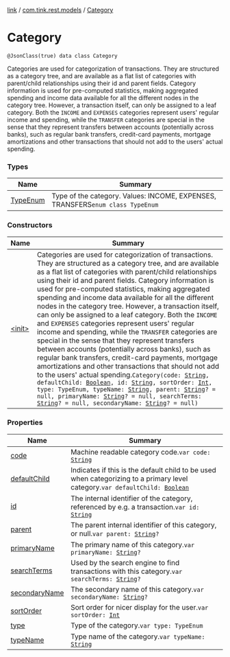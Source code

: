 [link](../../index.md) / [com.tink.rest.models](../index.md) / [Category](./index.md)

# Category

`@JsonClass(true) data class Category`

Categories are used for categorization of transactions. They are structured as a category tree, and are available as a flat list of categories with parent/child relationships using their id and parent fields. Category information is used for pre-computed statistics, making aggregated spending and income data available for all the different nodes in the category tree. However, a transaction itself, can only be assigned to a leaf category. Both the `INCOME` and `EXPENSES` categories represent users' regular income and spending, while the `TRANSFER` categories are special in the sense that they represent transfers between accounts (potentially across banks), such as regular bank transfers, credit-card payments, mortgage amortizations and other transactions that should not add to the users' actual spending.

### Types

| Name | Summary |
|---|---|
| [TypeEnum](-type-enum/index.md) | Type of the category. Values: INCOME, EXPENSES, TRANSFERS`enum class TypeEnum` |

### Constructors

| Name | Summary |
|---|---|
| [&lt;init&gt;](-init-.md) | Categories are used for categorization of transactions. They are structured as a category tree, and are available as a flat list of categories with parent/child relationships using their id and parent fields. Category information is used for pre-computed statistics, making aggregated spending and income data available for all the different nodes in the category tree. However, a transaction itself, can only be assigned to a leaf category. Both the `INCOME` and `EXPENSES` categories represent users' regular income and spending, while the `TRANSFER` categories are special in the sense that they represent transfers between accounts (potentially across banks), such as regular bank transfers, credit-card payments, mortgage amortizations and other transactions that should not add to the users' actual spending.`Category(code: `[`String`](https://kotlinlang.org/api/latest/jvm/stdlib/kotlin/-string/index.html)`, defaultChild: `[`Boolean`](https://kotlinlang.org/api/latest/jvm/stdlib/kotlin/-boolean/index.html)`, id: `[`String`](https://kotlinlang.org/api/latest/jvm/stdlib/kotlin/-string/index.html)`, sortOrder: `[`Int`](https://kotlinlang.org/api/latest/jvm/stdlib/kotlin/-int/index.html)`, type: TypeEnum, typeName: `[`String`](https://kotlinlang.org/api/latest/jvm/stdlib/kotlin/-string/index.html)`, parent: `[`String`](https://kotlinlang.org/api/latest/jvm/stdlib/kotlin/-string/index.html)`? = null, primaryName: `[`String`](https://kotlinlang.org/api/latest/jvm/stdlib/kotlin/-string/index.html)`? = null, searchTerms: `[`String`](https://kotlinlang.org/api/latest/jvm/stdlib/kotlin/-string/index.html)`? = null, secondaryName: `[`String`](https://kotlinlang.org/api/latest/jvm/stdlib/kotlin/-string/index.html)`? = null)` |

### Properties

| Name | Summary |
|---|---|
| [code](code.md) | Machine readable category code.`var code: `[`String`](https://kotlinlang.org/api/latest/jvm/stdlib/kotlin/-string/index.html) |
| [defaultChild](default-child.md) | Indicates if this is the default child to be used when categorizing to a primary level category.`var defaultChild: `[`Boolean`](https://kotlinlang.org/api/latest/jvm/stdlib/kotlin/-boolean/index.html) |
| [id](id.md) | The internal identifier of the category, referenced by e.g. a transaction.`var id: `[`String`](https://kotlinlang.org/api/latest/jvm/stdlib/kotlin/-string/index.html) |
| [parent](parent.md) | The parent internal identifier of this category, or null.`var parent: `[`String`](https://kotlinlang.org/api/latest/jvm/stdlib/kotlin/-string/index.html)`?` |
| [primaryName](primary-name.md) | The primary name of this category.`var primaryName: `[`String`](https://kotlinlang.org/api/latest/jvm/stdlib/kotlin/-string/index.html)`?` |
| [searchTerms](search-terms.md) | Used by the search engine to find transactions with this category.`var searchTerms: `[`String`](https://kotlinlang.org/api/latest/jvm/stdlib/kotlin/-string/index.html)`?` |
| [secondaryName](secondary-name.md) | The secondary name of this category.`var secondaryName: `[`String`](https://kotlinlang.org/api/latest/jvm/stdlib/kotlin/-string/index.html)`?` |
| [sortOrder](sort-order.md) | Sort order for nicer display for the user.`var sortOrder: `[`Int`](https://kotlinlang.org/api/latest/jvm/stdlib/kotlin/-int/index.html) |
| [type](type.md) | Type of the category.`var type: TypeEnum` |
| [typeName](type-name.md) | Type name of the category.`var typeName: `[`String`](https://kotlinlang.org/api/latest/jvm/stdlib/kotlin/-string/index.html) |
